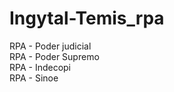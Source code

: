 # Ingytal-Temis_rpa
 RPA - Poder judicial<br>
 RPA - Poder Supremo<br>
 RPA - Indecopi<br>
 RPA - Sinoe<br>

